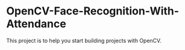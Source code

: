 # OpenCV-Face-Recognition-With-Attendance
This project is to help you start building projects with OpenCV.
